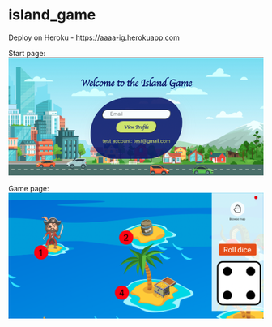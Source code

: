 # island_game

Deploy on Heroku - https://aaaa-ig.herokuapp.com

Start page:  
![alt text](https://github.com/anaalamed/island_game/blob/main/client/public/images/start.png?raw=true) 

Game page: 
![alt text](https://github.com/anaalamed/island_game/blob/main/client/public/images/game.png?raw=true) 


